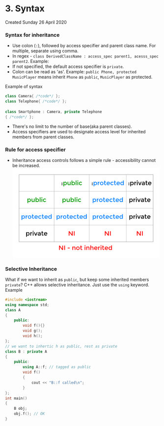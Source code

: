 # 3. Syntax

Created Sunday 26 April 2020

### Syntax for inheritance

- Use colon (`:`), followed by access specifier and parent class name. For multiple, separate using comma.
- In regex - `class DerivedClassName : access_spec parent1, acesss_spec parent2`. Example:
- If not specified, the default access specifier is `private`.
- Colon can be read as 'as'. Example: `public Phone, protected MusicPlayer` means inherit `Phone` as `public`, `MusicPlayer` as protected.

Example of syntax

```c++
class Camera{ /*code*/ };
class Telephone{ /*code*/ };

class Smartphone : Camera, private Telephone
{ /*code*/ };
```

- There's no limit to the number of base(aka parent classes).
- Access specifiers are used to designate access level for inherited members from parent classes.

### Rule for access specifier

- Inheritance access controls follows a simple rule - accessibility cannot be increased.
  ![](/assets/3_Syntax-image-1.png)

### Selective Inheritance

What if we want to inherit as `public`, but keep some inherited members `private`?
C++ allows selective inheritance. Just use the `using` keyword.
Example

```c++
#include <iostream>
using namespace std;
class A
{
	public:
    	void f(){}
    	void g();
    	void h();
};
// we want to inhertic h as public, rest as private
class B : private A
{
	public:
    	using A::f; // tagged as public
    	void f()
    	{
        	cout << "B::f called\n";
    	}
};
int main()
{
    B obj;
    obj.f(); // OK
}
```
